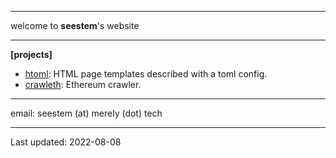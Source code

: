 
---

welcome to __seestem__'s website

---

__[projects]__

- [htoml](./projects/htoml.html): HTML page templates described with a toml config.
- [crawleth](./projects/crawleth.html): Ethereum crawler.

___

email:  seestem (at) merely (dot) tech

---
Last updated: 2022-08-08
